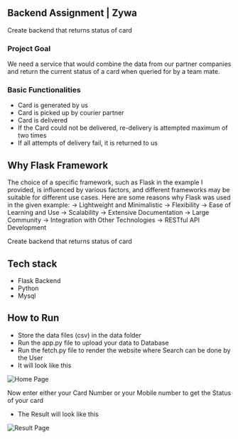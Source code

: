 ## Backend Assignment | Zywa
Create backend that returns status of card

### Project Goal

We need a service that would combine the data from our partner companies and return the current status of a card when queried for by a team mate.

### Basic Functionalities

- Card is generated by us
- Card is picked up by courier partner
- Card is delivered
- If the Card could not be delivered, re-delivery is attempted maximum of two times
- If all attempts of delivery fail, it is returned to us

## Why Flask Framework
The choice of a specific framework, such as Flask in the example I provided, is influenced by various factors, and different frameworks may be suitable for different use cases. Here are some reasons why Flask was used in the given example:
-> Lightweight and Minimalistic
-> Flexibility
-> Ease of Learning and Use
-> Scalability
-> Extensive Documentation
-> Large Community
-> Integration with Other Technologies
-> RESTful API Development



Create backend that returns status of card

## Tech stack

- Flask Backend
- Python
- Mysql


## How to Run
- Store the data files (csv) in the data folder
- Run the app.py file to upload your data to Database
- Run the fetch.py file to render the website where Search can be done by the User
- It will look like this
  
![Home Page](https://github.com/Adity7/Zywa-Assignment/assets/58148990/e206b1ed-df2e-4e8f-a5cf-1a1e20aa64f2)

Now enter either your Card Number or your Mobile number to get the Status of your card 
- The Result will look like this
  
![Result Page ](https://github.com/Adity7/Zywa-Assignment/assets/58148990/1637dde8-ebad-46b0-874c-2ec588448d28)




